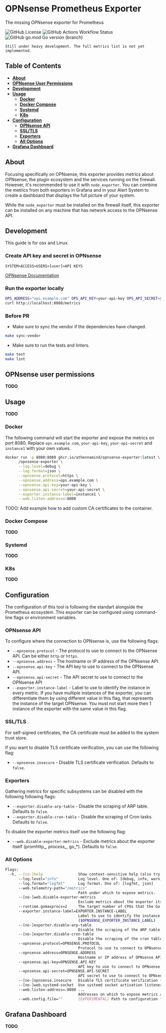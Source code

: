 # OPNsense Prometheus Exporter

The missing OPNsense exporter for Prometheus

![GitHub License](https://img.shields.io/github/license/AthennaMind/opnsense-exporter)
![GitHub Actions Workflow Status](https://img.shields.io/github/actions/workflow/status/AthennaMind/opnsense-exporter/ci.yml)
![GitHub go.mod Go version (branch)](https://img.shields.io/github/go-mod/go-version/AthennaMind/opnsense-exporter/main)

`Still under heavy development. The full metrics list is not yet implemented.`

## Table of Contents

- **[About](#about)**
- **[OPNsense User Permissions](#opnsense-user-permissions)**
- **[Development](#development)**
- **[Usage](#usage)**  
  - **[Docker](#docker)**
  - **[Docker Compose](#docker-compose)**
  - **[Systemd](#systemd)**
  - **[K8s](#k8s)**
- **[Configuration](#configuration)**
  - **[OPNsense API](#opnsense-api)**
  - **[SSL/TLS](#ssltls)**
  - **[Exporters](#exporters)**
  - **[All Options](#all-options)**
- **[Grafana Dashboard](#grafana-dashboard)**  

## About

Focusing specifically on OPNsense, this exporter provides metrics about OPNsense, the plugin ecosystem and the services running on the firewall. However, it's recommended to use it with `node_exporter`. You can combine the metrics from both exporters in Grafana and in your Alert System to create a dashboard that displays the full picture of your system.

While the `node_exporter` must be installed on the firewall itself, this exporter can be installed on any machine that has network access to the OPNsense API.

## Development

This guide is for osx and Linux.

### Create API key and secret in OPNsense

`SYSTEM>ACCESS>USERS>[user]>API KEYS`

[OPNsense Documentation](https://docs.opnsense.org/development/how-tos/api.html#creating-keys)

### Run the exporter locally

```bash
OPS_ADDRESS="ops.example.com" OPS_API_KEY=your-api-key OPS_API_SECRET=your-api-secret make local-run
curl http://localhost:8080/metrics
```

### Before PR

- Make sure to sync the vendor if the dependencies have changed.

```bash
make sync-vendor
```

- Make sure to run the tests and linters.

```bash
make test
make lint
```

## OPNsense user permissions

**TODO**

## Usage

**TODO**

### Docker 

The following command will start the exporter and expose the metrics on port 8080. Replace `ops.example.com`, `your-api-key`, `your-api-secret` and `instance1` with your own values.

```bash
docker run -p 8080:8080 ghcr.io/athennamind/opnsense-exporter:latest \
      /opnsense-exporter \
      --log.level=debug \
      --log.format=json \
      --opnsense.protocol=https \
      --opnsense.address=ops.example.com \
      --opnsense.api-key=your-api-key \
      --opnsense.api-secret=your-api-secret \
      --exporter.instance-label=instance1 \
      --web.listen-address=:8080 
```

TODO: Add example how to add custom CA certificates to the container.

### Docker Compose

**TODO**

### Systemd

**TODO**

### K8s

**TODO**

## Configuration

The configuration of this tool is following the standart alongside the Prometheus ecosystem. This exporter can be configured using command-line flags or environment variables.

### OPNsense API

To configure where the connection to OPNsense is, use the following flags:

- `--opnsense.protocol` - The protocol to use to connect to the OPNsense API. Can be either `http` or `https`.
- `--opnsense.address` - The hostname or IP address of the OPNsense API.
- `--opnsense.api-key` - The API key to use to connect to the OPNsense API.
- `--opnsense.api-secret` - The API secret to use to connect to the OPNsense API
- `--exporter.instance-label` - Label to use to identify the instance in every metric. If you have multiple instances of the exporter, you can differentiate them by using different value in this flag, that represents the instance of the target OPNsense. You must not start more then 1 instance of the exporter with the same value in this flag.

### SSL/TLS

For self-signed certificates, the CA certificate must be added to the system trust store.

If you want to disable TLS certificate verification, you can use the following flag:

- `--opnsense.insecure` - Disable TLS certificate verification. Defaults to `false`.

### Exporters

Gathering metrics for specific subsystems can be disabled with the following following flags:

- `--exporter.disable-arp-table` - Disable the scraping of ARP table. Defaults to `false`.
- `--exporter.disable-cron-table` - Disable the scraping of Cron tasks. Defaults to `false`.

To disable the exporter metrics itself use the following flag:

- `--web.disable-exporter-metrics` - Exclude metrics about the exporter itself (promhttp_*, process_*, go_*). Defaults to `false`.

### All Options

```bash
Flags:
  -h, --[no-]help                Show context-sensitive help (also try --help-long and --help-man).
      --log.level="info"         Log level. One of: [debug, info, warn, error]
      --log.format="logfmt"      Log format. One of: [logfmt, json]
      --web.telemetry-path="/metrics"  
                                 Path under which to expose metrics.
      --[no-]web.disable-exporter-metrics  
                                 Exclude metrics about the exporter itself (promhttp_*, process_*, go_*). ($OPNSENSE_EXPORTER_DISABLE_EXPORTER_METRICS)
      --runtime.gomaxprocs=2     The target number of CPUs that the Go runtime will run on (GOMAXPROCS) ($GOMAXPROCS)
      --exporter.instance-label=EXPORTER.INSTANCE-LABEL  
                                 Label to use to identify the instance in every metric. If you have multiple instances of the exporter, you can differentiate them by using different value in this flag, that represents the instance of the target OPNsense.
                                 ($OPNSENSE_EXPORTER_INSTANCE_LABEL)
      --[no-]exporter.disable-arp-table  
                                 Disable the scraping of the ARP table ($OPNSENSE_EXPORTER_DISABLE_ARP_TABLE)
      --[no-]exporter.disable-cron-table  
                                 Disable the scraping of the cron table ($OPNSENSE_EXPORTER_DISABLE_CRON_TABLE)
      --opnsense.protocol=OPNSENSE.PROTOCOL  
                                 Protocol to use to connect to OPNsense API. One of: [http, https] ($OPNSENSE_EXPORTER_OPS_PROTOCOL)
      --opnsense.address=OPNSENSE.ADDRESS  
                                 Hostname or IP address of OPNsense API ($OPNSENSE_EXPORTER_OPS_API)
      --opnsense.api-key=OPNSENSE.API-KEY  
                                 API key to use to connect to OPNsense API ($OPNSENSE_EXPORTER_OPS_API_KEY)
      --opnsense.api-secret=OPNSENSE.API-SECRET  
                                 API secret to use to connect to OPNsense API ($OPNSENSE_EXPORTER_OPS_API_SECRET)
      --[no-]opnsense.insecure   Disable TLS certificate verification ($OPNSENSE_EXPORTER_OPS_INSECURE)
      --[no-]web.systemd-socket  Use systemd socket activation listeners instead of port listeners (Linux only).
      --web.listen-address=:8080 ...  
                                 Addresses on which to expose metrics and web interface. Repeatable for multiple addresses.
      --web.config.file=""       [EXPERIMENTAL] Path to configuration file that can enable TLS or authentication. See: https://github.com/prometheus/exporter-toolkit/blob/master/docs/web-configuration.md
```

## Grafana Dashboard

**TODO**
